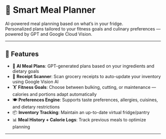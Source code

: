 # 🥗 Smart Meal Planner

AI-powered meal planning based on what’s in your fridge.  
Personalized plans tailored to your fitness goals and culinary preferences — powered by GPT and Google Cloud Vision.

---

## 🚀 Features

- 🧠 **AI Meal Plans**: GPT-generated plans based on your ingredients and dietary goals
- 🧾 **Receipt Scanner**: Scan grocery receipts to auto-update your inventory using Google Vision AI
- 🏋️ **Fitness Goals**: Choose between bulking, cutting, or maintenance — calories and portions adapt automatically
- 🍽️ **Preferences Engine**: Supports taste preferences, allergies, cuisines, and dietary restrictions
- 📦 **Inventory Tracking**: Maintain an up-to-date virtual fridge/pantry
- 📊 **Meal History + Calorie Logs**: Track previous meals to optimize planning

---
